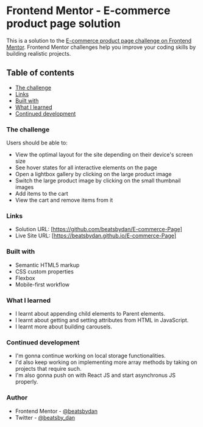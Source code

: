 # Frontend Mentor - E-commerce product page solution

This is a solution to the [E-commerce product page challenge on Frontend Mentor](https://www.frontendmentor.io/challenges/ecommerce-product-page-UPsZ9MJp6). Frontend Mentor challenges help you improve your coding skills by building realistic projects.

## Table of contents

- [The challenge](#the-challenge)
- [Links](#links)
- [Built with](#built-with)
- [What I learned](#what-i-learned)
- [Continued development](#continued-development)

### The challenge

Users should be able to:

- View the optimal layout for the site depending on their device's screen size
- See hover states for all interactive elements on the page
- Open a lightbox gallery by clicking on the large product image
- Switch the large product image by clicking on the small thumbnail images
- Add items to the cart
- View the cart and remove items from it

### Links

- Solution URL: [https://github.com/beatsbydan/E-commerce-Page]
- Live Site URL: [https://beatsbydan.github.io/E-commerce-Page]

### Built with

- Semantic HTML5 markup
- CSS custom properties
- Flexbox
- Mobile-first workflow

### What I learned

- I learnt about appending child elements to Parent elements.
- I learnt about getting and setting attributes from HTML in JavaScript.
- I learnt more about building carousels.

### Continued development

- I'm gonna continue working on local storage functionalities.
- I'd also keep working on implementing more array methods by taking on     projects  that require such.
- I'm also gonna push on with React JS and start asynchronus JS properly.

### Author

- Frontend Mentor - [@beatsbydan](https://www.frontendmentor.io/profile/yourusername)
- Twitter - [@beatsby_dan](https://www.twitter.com/yourusername)
